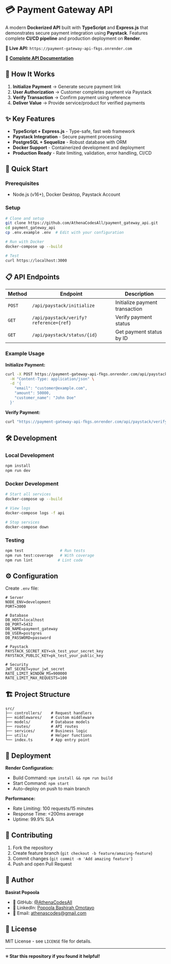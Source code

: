 # 💳 Payment Gateway API

A modern **Dockerized API** built with **TypeScript** and **Express.js** that demonstrates secure payment integration using **Paystack**. Features complete **CI/CD pipeline** and production deployment on **Render**.

**🚀 Live API:** `https://payment-gateway-api-fkgs.onrender.com`

📘 **[Complete API Documentation](https://documenter.getpostman.com/view/45122701/2sB2qak34x)**

## 🔄 How It Works

1. **Initialize Payment** → Generate secure payment link
2. **User Authorization** → Customer completes payment via Paystack  
3. **Verify Transaction** → Confirm payment using reference
4. **Deliver Value** → Provide service/product for verified payments

## ✨ Key Features

- **TypeScript + Express.js** - Type-safe, fast web framework
- **Paystack Integration** - Secure payment processing
- **PostgreSQL + Sequelize** - Robust database with ORM
- **Docker Support** - Containerized development and deployment
- **Production Ready** - Rate limiting, validation, error handling, CI/CD

## 🚀 Quick Start

### Prerequisites
- Node.js (v16+), Docker Desktop, Paystack Account

### Setup
```bash
# Clone and setup
git clone https://github.com/AthenaCodesAll/payment_gateway_api.git
cd payment_gateway_api
cp .env.example .env  # Edit with your configuration

# Run with Docker
docker-compose up --build

# Test
curl https://localhost:3000
```

## 📋 API Endpoints

| Method | Endpoint | Description |
|--------|----------|-------------|
| `POST` | `/api/paystack/initialize` | Initialize payment transaction |
| `GET` | `/api/paystack/verify?reference={ref}` | Verify payment status |
| `GET` | `/api/paystack/status/{id}` | Get payment status by ID |

### Example Usage

**Initialize Payment:**
```bash
curl -X POST https://payment-gateway-api-fkgs.onrender.com/api/paystack/initialize \
  -H "Content-Type: application/json" \
  -d '{
    "email": "customer@example.com",
    "amount": 50000,
    "customer_name": "John Doe"
  }'
```

**Verify Payment:**
```bash
curl "https://payment-gateway-api-fkgs.onrender.com/api/paystack/verify?reference=your_payment_reference"
```

## 🛠️ Development

### Local Development
```bash
npm install
npm run dev
```

### Docker Development
```bash
# Start all services
docker-compose up --build

# View logs
docker-compose logs -f api

# Stop services
docker-compose down
```

### Testing
```bash
npm test                # Run tests
npm run test:coverage   # With coverage
npm run lint           # Lint code
```

## ⚙️ Configuration

Create `.env` file:
```env
# Server
NODE_ENV=development
PORT=3000

# Database
DB_HOST=localhost
DB_PORT=5432
DB_NAME=payment_gateway
DB_USER=postgres
DB_PASSWORD=password

# Paystack
PAYSTACK_SECRET_KEY=sk_test_your_secret_key
PAYSTACK_PUBLIC_KEY=pk_test_your_public_key

# Security
JWT_SECRET=your_jwt_secret
RATE_LIMIT_WINDOW_MS=900000
RATE_LIMIT_MAX_REQUESTS=100
```

## 🏗️ Project Structure

```
src/
├── controllers/    # Request handlers
├── middlewares/    # Custom middleware
├── models/         # Database models
├── routes/         # API routes
├── services/       # Business logic
├── utils/          # Helper functions
└── index.ts        # App entry point
```

## 🚀 Deployment

**Render Configuration:**
- Build Command: `npm install && npm run build`
- Start Command: `npm start`
- Auto-deploy on push to main branch

**Performance:**
- Rate Limiting: 100 requests/15 minutes
- Response Time: <200ms average
- Uptime: 99.9% SLA

## 🤝 Contributing

1. Fork the repository
2. Create feature branch (`git checkout -b feature/amazing-feature`)
3. Commit changes (`git commit -m 'Add amazing feature'`)
4. Push and open Pull Request

## 👤 Author

**Basirat Popoola**
- 🐙 GitHub: [@AthenaCodesAll](https://github.com/AthenaCodesAll)
- 💼 LinkedIn: [Popoola Bashirah Omotayo](https://www.linkedin.com/in/popoola-bashirah-omotayo)
- 📧 Email: [athenascodes@gmail.com](mailto:athenascodes@gmail.com)

## 📄 License

MIT License - see `LICENSE` file for details.

---

**⭐ Star this repository if you found it helpful!**
 
